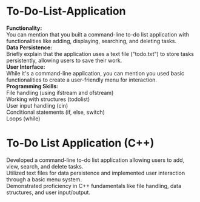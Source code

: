 # To-Do-List-Application
**Functionality:** <br>
You can mention that you built a command-line to-do list application with functionalities like adding, displaying, searching, and deleting tasks. <br>
**Data Persistence:** <br>
Briefly explain that the application uses a text file ("todo.txt") to store tasks persistently, allowing users to save their work. <br>
**User Interface:** <br> 
While it's a command-line application, you can mention you used basic functionalities to create a user-friendly menu for interaction. <br>
**Programming Skills:** <br>
File handling (using ifstream and ofstream)<br>
Working with structures (todolist)<br>
User input handling (cin) <br>
Conditional statements (if, else, switch)<br>
Loops (while)<br>

# To-Do List Application (C++)

Developed a command-line to-do list application allowing users to add, view, search, and delete tasks.<br>
Utilized text files for data persistence and implemented user interaction through a basic menu system.<br>
Demonstrated proficiency in C++ fundamentals like file handling, data structures, and user input/output.
